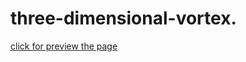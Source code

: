 # three-dimensional-vortex.


[click for preview the page](https://erdogansenturk.github.io/three-dimensional-vortex/)
